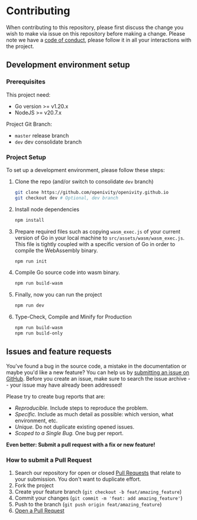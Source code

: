 # Contributing

When contributing to this repository, please first discuss the change you wish to make via issue on this repository before making a change.
Please note we have a [code of conduct](CODE_OF_CONDUCT.md), please follow it in all your interactions with the project.

## Development environment setup

### Prerequisites

This project need:

- Go version >= v1.20.x
- NodeJS >= v20.7.x

Project Git Branch:

- `master` release branch
- `dev` dev consolidate branch

### Project Setup

To set up a development environment, please follow these steps:

1. Clone the repo (and/or switch to consolidate `dev` branch)

   ```sh
   git clone https://github.com/openivity/openivity.github.io
   git checkout dev # Optional, dev branch
   ```

2. Install node dependencies

   ```sh
   npm install
   ```

3. Prepare required files such as copying `wasm_exec.js` of your current version of Go in your local machine to `src/assets/wasm/wasm_exec.js`. This file is tightly coupled with a specific version of Go in order to compile the WebAssembly binary.

   ```sh
   npm run init
   ```

4. Compile Go source code into wasm binary.

   ```sh
   npm run build-wasm
   ```

5. Finally, now you can run the project

   ```sh
   npm run dev
   ```

6. Type-Check, Compile and Minify for Production

   ```sh
   npm run build-wasm
   npm run build-only
   ```

## Issues and feature requests

You've found a bug in the source code, a mistake in the documentation or maybe you'd like a new feature? You can help us by [submitting an issue on GitHub](https://github.com/openivity/openivity.github.io/issues). Before you create an issue, make sure to search the issue archive -- your issue may have already been addressed!

Please try to create bug reports that are:

- _Reproducible._ Include steps to reproduce the problem.
- _Specific._ Include as much detail as possible: which version, what environment, etc.
- _Unique._ Do not duplicate existing opened issues.
- _Scoped to a Single Bug._ One bug per report.

**Even better: Submit a pull request with a fix or new feature!**

### How to submit a Pull Request

1. Search our repository for open or closed
   [Pull Requests](https://github.com/openivity/openivity.github.io/pulls)
   that relate to your submission. You don't want to duplicate effort.
2. Fork the project
3. Create your feature branch (`git checkout -b feat/amazing_feature`)
4. Commit your changes (`git commit -m 'feat: add amazing_feature'`)
5. Push to the branch (`git push origin feat/amazing_feature`)
6. [Open a Pull Request](https://github.com/openivity/openivity.github.io/compare?expand=1)
